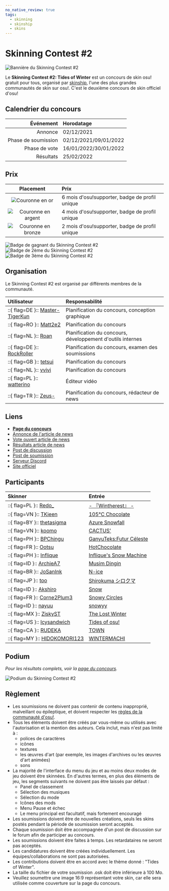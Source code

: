 ```yaml
---
no_native_review: true
tags:
  - skinning
  - skinship
  - skins
---
```


# Skinning Contest #2

![Bannière du Skinning Contest #2](img/banner.jpg)

Le **Skinning Contest #2: Tides of Winter** est un concours de skin osu! gratuit pour tous, organisé par [skinship](https://skinship.xyz), l'une des plus grandes communautés de skin sur osu!. C'est le deuxième concours de skin officiel d'osu!

## Calendrier du concours

| Événement | Horodatage |
| --: | :-- |
| Annonce | 02/12/2021 |
| Phase de soumission | 02/12/2021/09/01/2022 |
| Phase de vote | 16/01/2022/30/01/2022 |
| Résultats | 25/02/2022 |

## Prix

| Placement | Prix |
| :-: | :-- |
| ![Couronne en or](/wiki/shared/crown-gold.png "1ère place") | 6 mois d'osu!supporter, badge de profil unique |
| ![Couronne en argent](/wiki/shared/crown-silver.png "2ème place") | 4 mois d'osu!supporter, badge de profil unique |
| ![Couronne en bronze](/wiki/shared/crown-bronze.png "3ème place") | 2 mois d'osu!supporter, badge de profil unique |

![](img/badge-winner.png "Badge de gagnant du Skinning Contest #2") ![](img/badge-2nd.png "Badge de 2ème du Skinning Contest #2") ![](img/badge-3rd.png "Badge de 3ème du Skinning Contest #2")

## Organisation

Le Skinning Contest #2 est organisé par différents membres de la communauté.

| Utilisateur | Responsabilité |
| :-- | :-- |
| ::{ flag=DE }:: [Master-TigerKun](https://osu.ppy.sh/users/10688456) | Planification du concours, conception graphique |
| ::{ flag=RO }:: [Matt2e2](https://osu.ppy.sh/users/12144912) | Planification du concours |
| ::{ flag=NL }:: [Roan](https://osu.ppy.sh/users/8214639) | Planification du concours, développement d'outils internes |
| ::{ flag=DE }:: [RockRoller](https://osu.ppy.sh/users/8388854) | Planification du concours, examen des soumissions |
| ::{ flag=GB }:: [tetsui](https://osu.ppy.sh/users/10974678) | Planification du concours |
| ::{ flag=NL }:: [vvivi](https://osu.ppy.sh/users/10432755) | Planification du concours |
| ::{ flag=PL }:: [watterino](https://osu.ppy.sh/users/3512261) | Éditeur vidéo |
| ::{ flag=TR }:: [Zeus-](https://osu.ppy.sh/users/5464437) | Planification du concours, rédacteur de news |

## Liens

- **[Page du concours](https://osu.ppy.sh/community/contests/137)**
- [Annonce de l'article de news](https://osu.ppy.sh/home/news/2021-12-02-skinning-contest-tides-of-winter-announcement)
- [Vote ouvert article de news](https://osu.ppy.sh/home/news/2022-01-16-skinning-contest-tides-of-winter-voting-open)
- [Résultats article de news](https://osu.ppy.sh/home/news/2022-02-25-skinning-contest-tides-of-winter-results)
- [Post de discussion](https://osu.ppy.sh/community/forums/topics/1472845)
- [Post de soumission](https://osu.ppy.sh/community/forums/topics/1472846)
- [Serveur Discord](https://discord.skinship.xyz)
- [Site officiel](https://skinship.xyz)

## Participants

| Skinner | Entrée |
| :-- | :-- |
| ::{ flag=PL }:: [Redo_](https://osu.ppy.sh/users/7122165) | [- 『Wintherest』 -](https://osu.ppy.sh/community/forums/topics/1498493) |
| ::{ flag=VN }:: [TKieen](https://osu.ppy.sh/users/12561202) | [105°C Chocolate](https://osu.ppy.sh/community/forums/topics/1496067) |
| ::{ flag=BY }:: [thetasigma](https://osu.ppy.sh/users/6234482) | [Azure Snowfall](https://osu.ppy.sh/community/forums/topics/1498492) |
| ::{ flag=VN }:: [koomo](https://osu.ppy.sh/users/2168518) | [CACTUS'](https://osu.ppy.sh/community/forums/topics/1481190) |
| ::{ flag=PH }:: [BPChingu](https://osu.ppy.sh/users/4236855) | [GanyuTeks:Futur Céleste](https://osu.ppy.sh/community/forums/topics/1489926) |
| ::{ flag=FR }:: [Ootsu](https://osu.ppy.sh/users/9634575) | [HotChocolate](https://osu.ppy.sh/community/forums/topics/1484895) |
| ::{ flag=PH }:: [Inflique](https://osu.ppy.sh/users/13865585) | [Inflique's Snow Machine](https://osu.ppy.sh/community/forums/topics/1498697) |
| ::{ flag=ID }:: [ArchieA7](https://osu.ppy.sh/users/7087699) | [Musim Dingin](https://osu.ppy.sh/community/forums/topics/1480386) |
| ::{ flag=BR }:: [JoSanInk](https://osu.ppy.sh/users/10848682) | [N-ice](https://osu.ppy.sh/community/forums/topics/1497539) |
| ::{ flag=JP }:: [too](https://osu.ppy.sh/users/12196931) | [Shirokuma シロクマ](https://osu.ppy.sh/community/forums/topics/1476743) |
| ::{ flag=ID }:: [Akshiro](https://osu.ppy.sh/users/10557490) | [Snow](https://osu.ppy.sh/community/forums/topics/1494794) |
| ::{ flag=FR }:: [Corne2Plum3](https://osu.ppy.sh/users/15646039) | [Snowy Circles](https://osu.ppy.sh/community/forums/topics/1498442) |
| ::{ flag=ID }:: [nayuu](https://osu.ppy.sh/users/12561379) | [snowyy](https://osu.ppy.sh/community/forums/topics/1498720) |
| ::{ flag=MX }:: [ZiskyST](https://osu.ppy.sh/users/11844975) | [The Lost Winter](https://osu.ppy.sh/community/forums/topics/1494537) |
| ::{ flag=US }:: [Icysandwich](https://osu.ppy.sh/users/10961544) | [Tides of osu!](https://osu.ppy.sh/community/forums/topics/1498620) |
| ::{ flag=CA }:: [RUDEKA](https://osu.ppy.sh/users/13015586) | [TOWN](https://osu.ppy.sh/community/forums/topics/1484572) |
| ::{ flag=MY }:: [HIDOKOMORI123](https://osu.ppy.sh/users/14216890) | [WINTERMACHI](https://osu.ppy.sh/community/forums/topics/1491283) |

## Podium

*Pour les résultats complets, voir la [page du concours](https://osu.ppy.sh/community/contests/137).*

![](img/podium.png "Podium du Skinning Contest #2")

## Règlement

- Les soumissions ne doivent pas contenir de contenu inapproprié, malveillant ou épileptique, et doivent respecter les [règles de la communauté d'osu!](/wiki/Rules).
- Tous les éléments doivent être créés par vous-même ou utilisés avec l'autorisation et la mention des auteurs. Cela inclut, mais n'est pas limité à :
  - polices de caractères
  - icônes
  - textures
  - les œuvres d'art (par exemple, les images d'archives ou les œuvres d'art animées)
  - sons
- La majorité de l'interface du menu du jeu et au moins deux modes de jeu doivent être skinnées. En d'autres termes, en plus des éléments de jeu, les segments suivants ne doivent pas être laissés par défaut :
  - Panel de classement
  - Sélection des musiques
  - Sélection du mode
  - Icônes des mods
  - Menu Pause et échec
  - Le menu principal est facultatif, mais fortement encouragé
- Les soumissions doivent être de nouvelles créations, seuls les skins postés pendant la période de soumission seront acceptés.
- Chaque soumission doit être accompagnée d'un post de discussion sur le forum afin de participer au concours.
- Les soumissions doivent être faites à temps. Les retardataires ne seront pas acceptés.
- Les candidatures doivent être créées individuellement. Les équipes/collaborations ne sont pas autorisées.
- Les contributions doivent être en accord avec le thème donné : "Tides of Winter".
- La taille du fichier de votre soumission .osk doit être inférieure à 100 Mo.
- Veuillez soumettre une image 16:9 représentant votre skin, car elle sera utilisée comme couverture sur la page du concours.
